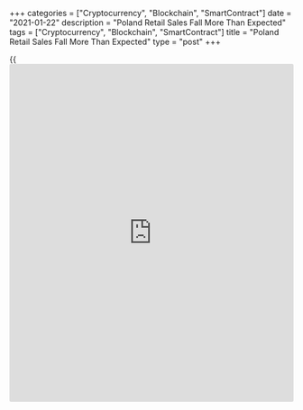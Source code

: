 +++
categories = ["Cryptocurrency", "Blockchain", "SmartContract"]
date = "2021-01-22"
description = "Poland Retail Sales Fall More Than Expected"
tags = ["Cryptocurrency", "Blockchain", "SmartContract"]
title = "Poland Retail Sales Fall More Than Expected"
type = "post"
+++

{{<iframe id="large-banner" src="https://www.bounty.group/#slide=7.0" width="100%" height="600" scrolling="no" style="border: 0px solid rgb(216, 221, 230); border-radius: 3px;">}}

Poland's retail sales declined more than expected in December, figures
from Statistics Poland showed on Friday.

Retail sales fell 0.8 percent year-on-year in December, after a 5.7
percent growth in the same month last year. Economists had expected a
0.7 percent decline.

Sales of textiles, clothing, footwear decreased 10.9 percent yearly in
December. Sales of solid, liquid and gaseous fuels, and motor vehicles,
motorcycles, parts declined 10.3 percent and 7.9 percent, respectively.

Sales of [news](https://www.letsplayfx.com/blog/forex-news-website/)papers, books, other sale in specialized stores fell 2.2
percent and those of pharmaceuticals, cosmetics, orthopedic equipment
and others fell by 0.9 percent and 9.4 percent, respectively.

On a monthly basis, retail sales accelerated 19.8 percent in December.

In the January to December period, retail sales decreased 3.1 percent
from a year ago.

At current prices, retail sales declined 0.8 percent annually in
December.

For comments and feedback [contact](https://www.playgroundfx.com/contact/): editorial@rtt[news](https://www.letsplayfx.com/blog/forex-news-website/).com

[Economic News][1]

 **What parts of the world are seeing the best (and worst) economic
performances lately? Click[here][2] to check out our [Econ Scorecard][2]
and find out! See up-to-the-moment [ranking](https://www.playgroundfx.com/blog/crypto-exchange-ranking/)s for the best and worst
performers in [GDP][2], [unemployment rate][3], [inflation][4] and much
more.**

   1. www.rtt[news](https://www.letsplayfx.com/blog/forex-news-website/).com/Content/EconomicNews.aspx
   2. www.rtt[news](https://www.letsplayfx.com/blog/forex-news-website/).com/economic-scorecard/world-rank/GDP/highest-performance.aspx
   3. www.rtt[news](https://www.letsplayfx.com/blog/forex-news-website/).com/economic-scorecard/world-rank/unemployment-rate/lowest-performance.aspx
   4. www.rtt[news](https://www.letsplayfx.com/blog/forex-news-website/).com/economic-scorecard/world-rank/CPI/highest-performance.aspx